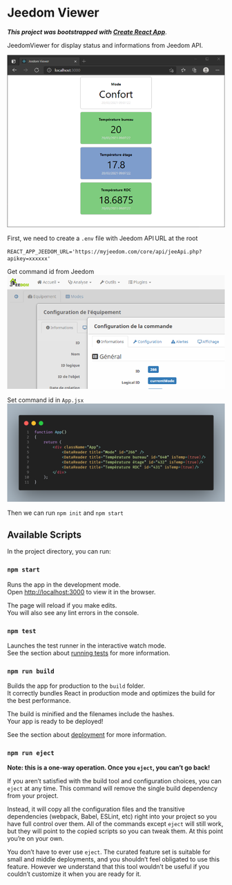 # Jeedom Viewer
***This project was bootstrapped with [Create React App](https://github.com/facebook/create-react-app)***.

JeedomViewer for display status and informations from Jeedom API.

![screen](screen-1.png?raw=true)

First, we need to create a `.env` file with Jeedom API URL at the root

```
REACT_APP_JEEDOM_URL='https://myjeedom.com/core/api/jeeApi.php?apikey=xxxxxx'
```
Get command id from Jeedom
![screen-3](screen-2.png?raw=true)

Set command id in `App.jsx`
![code-1](code-1.png?raw=true)

Then we can run `npm init` and `npm start`


## Available Scripts

In the project directory, you can run:

### `npm start`

Runs the app in the development mode.\
Open [http://localhost:3000](http://localhost:3000) to view it in the browser.

The page will reload if you make edits.\
You will also see any lint errors in the console.

### `npm test`

Launches the test runner in the interactive watch mode.\
See the section about [running tests](https://facebook.github.io/create-react-app/docs/running-tests) for more information.

### `npm run build`

Builds the app for production to the `build` folder.\
It correctly bundles React in production mode and optimizes the build for the best performance.

The build is minified and the filenames include the hashes.\
Your app is ready to be deployed!

See the section about [deployment](https://facebook.github.io/create-react-app/docs/deployment) for more information.

### `npm run eject`

**Note: this is a one-way operation. Once you `eject`, you can’t go back!**

If you aren’t satisfied with the build tool and configuration choices, you can `eject` at any time. This command will remove the single build dependency from your project.

Instead, it will copy all the configuration files and the transitive dependencies (webpack, Babel, ESLint, etc) right into your project so you have full control over them. All of the commands except `eject` will still work, but they will point to the copied scripts so you can tweak them. At this point you’re on your own.

You don’t have to ever use `eject`. The curated feature set is suitable for small and middle deployments, and you shouldn’t feel obligated to use this feature. However we understand that this tool wouldn’t be useful if you couldn’t customize it when you are ready for it.
